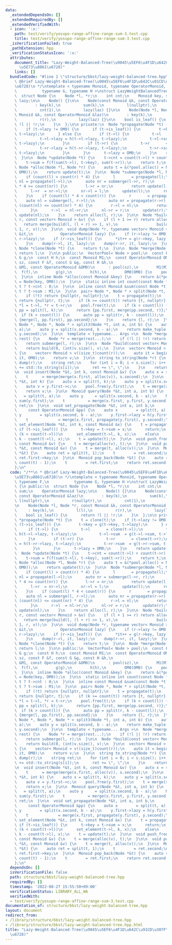 ```yaml
---
data:
  _extendedDependsOn: []
  _extendedRequiredBy: []
  _extendedVerifiedWith:
  - icon: ':x:'
    path: test/verify/yosupo-range-affine-range-sum-3.test.cpp
    title: test/verify/yosupo-range-affine-range-sum-3.test.cpp
  _isVerificationFailed: true
  _pathExtension: hpp
  _verificationStatusIcon: ':x:'
  attributes:
    document_title: "Lazy-Weight-Balanced-Tree(\u9045\u5EF6\u4F1D\u642C\u91CD\u307F\
      \u5E73\u8861\u6728)"
    links: []
  bundledCode: "#line 1 \"structure/bbst/lazy-weight-balanced-tree.hpp\"\n/**\n *\
    \ @brief Lazy-Weight-Balanced-Tree(\u9045\u5EF6\u4F1D\u642C\u91CD\u307F\u5E73\u8861\
    \u6728)\n */\ntemplate < typename Monoid, typename OperatorMonoid, typename F,\n\
    \           typename G, typename H >\nstruct LazyWeightBalancedTree {\n public:\n\
    \  struct Node {\n    Node *l, *r;\n    int cnt;\n    Monoid key, sum;\n    OperatorMonoid\
    \ lazy;\n\n    Node() {}\n\n    Node(const Monoid &k, const OperatorMonoid &laz)\n\
    \        : key(k),\n          sum(k),\n          l(nullptr),\n          r(nullptr),\n\
    \          cnt(1),\n          lazy(laz) {}\n\n    Node(Node *l, Node *r, const\
    \ Monoid &k, const OperatorMonoid &laz)\n        : key(k),\n          l(l),\n\
    \          r(r),\n          lazy(laz) {}\n\n    bool is_leaf() {\n      return\
    \ !l || !r;\n    }\n  };\n\n private:\n  Node *propagate(Node *t) {\n    t = clone(t);\n\
    \    if (t->lazy != OM0) {\n      if (t->is_leaf()) {\n        t->key = g(t->key,\
    \ t->lazy);\n      } else {\n        if (t->l) {\n          t->l       = clone(t->l);\n\
    \          t->l->lazy = h(t->l->lazy, t->lazy);\n          t->l->sum  = g(t->l->sum,\
    \ t->lazy);\n        }\n        if (t->r) {\n          t->r       = clone(t->r);\n\
    \          t->r->lazy = h(t->r->lazy, t->lazy);\n          t->r->sum  = g(t->r->sum,\
    \ t->lazy);\n        }\n      }\n      t->lazy = OM0;\n    }\n    return update(t);\n\
    \  }\n\n  Node *update(Node *t) {\n    t->cnt = count(t->l) + count(t->r) + t->is_leaf();\n\
    \    t->sum = f(f(sum(t->l), t->key), sum(t->r));\n    return t;\n  }\n\n  inline\
    \ Node *alloc(Node *l, Node *r) {\n    auto t = &(*pool.alloc() = Node(l, r, M1,\
    \ OM0));\n    return update(t);\n  }\n\n  Node *submerge(Node *l, Node *r) {\n\
    \    if (count(l) > count(r) * 4) {\n      l       = propagate(l);\n      auto\
    \ nl = propagate(l->l);\n      auto nr = submerge(l->r, r);\n      if (count(nl)\
    \ * 4 >= count(nr)) {\n        l->r = nr;\n        return update(l);\n      }\n\
    \      l->r  = nr->l;\n      nr->l = l;\n      update(l);\n      return update(nr);\n\
    \    }\n    if (count(l) * 4 < count(r)) {\n      r       = propagate(r);\n  \
    \    auto nl = submerge(l, r->l);\n      auto nr = propagate(r->r);\n      if\
    \ (count(nl) <= count(nr) * 4) {\n        r->l = nl;\n        return update(r);\n\
    \      }\n      r->l  = nl->r;\n      nl->r = r;\n      update(r);\n      return\
    \ update(nl);\n    }\n    return alloc(l, r);\n  }\n\n  Node *build(int l, int\
    \ r, const vector< Monoid > &v) {\n    if (l + 1 >= r) return alloc(v[l]);\n \
    \   return merge(build(l, (l + r) >> 1, v),\n                 build((l + r) >>\
    \ 1, r, v));\n  }\n\n  void dump(Node *r, typename vector< Monoid >::iterator\
    \ &it,\n            OperatorMonoid lazy) {\n    if (r->lazy != OM0) lazy = h(lazy,\
    \ r->lazy);\n    if (r->is_leaf()) {\n      *it++ = g(r->key, lazy);\n      return;\n\
    \    }\n    dump(r->l, it, lazy);\n    dump(r->r, it, lazy);\n  }\n\n  virtual\
    \ Node *clone(Node *t) {\n    return t;\n  }\n\n  Node *merge(Node *l) {\n   \
    \ return l;\n  }\n\n public:\n  VectorPool< Node > pool;\n  const F f;\n  const\
    \ G g;\n  const H h;\n  const Monoid M1;\n  const OperatorMonoid OM0;\n\n  LazyWeightBalancedTree(int\
    \ sz, const F &f, const G &g, const H &h,\n                         const Monoid\
    \ &M1, const OperatorMonoid &OM0)\n      : pool(sz),\n        M1(M1),\n      \
    \  f(f),\n        g(g),\n        h(h),\n        OM0(OM0) {\n    pool.clear();\n\
    \  }\n\n  inline Node *alloc(const Monoid &key) {\n    return &(*pool.alloc()\
    \ = Node(key, OM0));\n  }\n\n  static inline int count(const Node *t) {\n    return\
    \ t ? t->cnt : 0;\n  }\n\n  inline const Monoid &sum(const Node *t) {\n    return\
    \ t ? t->sum : M1;\n  }\n\n  pair< Node *, Node * > split(Node *t, int k) {\n\
    \    if (!t) return {nullptr, nullptr};\n    t = propagate(t);\n    if (k == 0)\
    \ return {nullptr, t};\n    if (k >= count(t)) return {t, nullptr};\n    Node\
    \ *l = t->l, *r = t->r;\n    pool.free(t);\n    if (k < count(l)) {\n      auto\
    \ pp = split(l, k);\n      return {pp.first, merge(pp.second, r)};\n    }\n  \
    \  if (k > count(l)) {\n      auto pp = split(r, k - count(l));\n      return\
    \ {merge(l, pp.first), pp.second};\n    }\n    return {l, r};\n  }\n\n  tuple<\
    \ Node *, Node *, Node * > split3(Node *t, int a, int b) {\n    auto x = split(t,\
    \ a);\n    auto y = split(x.second, b - a);\n    return make_tuple(x.first, y.first,\
    \ y.second);\n  }\n\n  template < typename... Args >\n  Node *merge(Node *l, Args...\
    \ rest) {\n    Node *r = merge(rest...);\n    if (!l || !r) return l ? l : r;\n\
    \    return submerge(l, r);\n  }\n\n  Node *build(const vector< Monoid > &v) {\n\
    \    return build(0, (int)v.size(), v);\n  }\n\n  vector< Monoid > dump(Node *r)\
    \ {\n    vector< Monoid > v((size_t)count(r));\n    auto it = begin(v);\n    dump(r,\
    \ it, OM0);\n    return v;\n  }\n\n  string to_string(Node *r) {\n    auto s =\
    \ dump(r);\n    string ret;\n    for (int i = 0; i < s.size(); i++) {\n      ret\
    \ += std::to_string(s[i]);\n      ret += \", \";\n    }\n    return ret;\n  }\n\
    \n  void insert(Node *&t, int k, const Monoid &v) {\n    auto x = split(t, k);\n\
    \    t      = merge(merge(x.first, alloc(v)), x.second);\n  }\n\n  Monoid erase(Node\
    \ *&t, int k) {\n    auto x = split(t, k);\n    auto y = split(x.second, 1);\n\
    \    auto v = y.first->c;\n    pool.free(y.first);\n    t = merge(x.first, y.second);\n\
    \    return v;\n  }\n\n  Monoid query(Node *&t, int a, int b) {\n    auto x  \
    \   = split(t, a);\n    auto y     = split(x.second, b - a);\n    Monoid ret =\
    \ sum(y.first);\n    t          = merge(x.first, y.first, y.second);\n    return\
    \ ret;\n  }\n\n  void set_propagate(Node *&t, int a, int b,\n                \
    \     const OperatorMonoid &pp) {\n    auto x        = split(t, a);\n    auto\
    \ y        = split(x.second, b - a);\n    y.first->lazy = h(y.first->lazy, pp);\n\
    \    t             = merge(x.first, propagate(y.first), y.second);\n  }\n\n  void\
    \ set_element(Node *&t, int k, const Monoid &x) {\n    t = propagate(t);\n   \
    \ if (t->is_leaf()) {\n      t->key = t->sum = x;\n      return;\n    }\n    if\
    \ (k < count(t->l))\n      set_element(t->l, k, x);\n    else\n      set_element(t->r,\
    \ k - count(t->l), x);\n    t = update(t);\n  }\n\n  void push_front(Node *&t,\
    \ const Monoid &v) {\n    t = merge(alloc(v), t);\n  }\n\n  void push_back(Node\
    \ *&t, const Monoid &v) {\n    t = merge(t, alloc(v));\n  }\n\n  Monoid pop_front(Node\
    \ *&t) {\n    auto ret = split(t, 1);\n    t        = ret.second;\n    return\
    \ ret.first->key;\n  }\n\n  Monoid pop_back(Node *&t) {\n    auto ret = split(t,\
    \ count(t) - 1);\n    t        = ret.first;\n    return ret.second->key;\n  }\n\
    };\n"
  code: "/**\n * @brief Lazy-Weight-Balanced-Tree(\u9045\u5EF6\u4F1D\u642C\u91CD\u307F\
    \u5E73\u8861\u6728)\n */\ntemplate < typename Monoid, typename OperatorMonoid,\
    \ typename F,\n           typename G, typename H >\nstruct LazyWeightBalancedTree\
    \ {\n public:\n  struct Node {\n    Node *l, *r;\n    int cnt;\n    Monoid key,\
    \ sum;\n    OperatorMonoid lazy;\n\n    Node() {}\n\n    Node(const Monoid &k,\
    \ const OperatorMonoid &laz)\n        : key(k),\n          sum(k),\n         \
    \ l(nullptr),\n          r(nullptr),\n          cnt(1),\n          lazy(laz) {}\n\
    \n    Node(Node *l, Node *r, const Monoid &k, const OperatorMonoid &laz)\n   \
    \     : key(k),\n          l(l),\n          r(r),\n          lazy(laz) {}\n\n\
    \    bool is_leaf() {\n      return !l || !r;\n    }\n  };\n\n private:\n  Node\
    \ *propagate(Node *t) {\n    t = clone(t);\n    if (t->lazy != OM0) {\n      if\
    \ (t->is_leaf()) {\n        t->key = g(t->key, t->lazy);\n      } else {\n   \
    \     if (t->l) {\n          t->l       = clone(t->l);\n          t->l->lazy =\
    \ h(t->l->lazy, t->lazy);\n          t->l->sum  = g(t->l->sum, t->lazy);\n   \
    \     }\n        if (t->r) {\n          t->r       = clone(t->r);\n          t->r->lazy\
    \ = h(t->r->lazy, t->lazy);\n          t->r->sum  = g(t->r->sum, t->lazy);\n \
    \       }\n      }\n      t->lazy = OM0;\n    }\n    return update(t);\n  }\n\n\
    \  Node *update(Node *t) {\n    t->cnt = count(t->l) + count(t->r) + t->is_leaf();\n\
    \    t->sum = f(f(sum(t->l), t->key), sum(t->r));\n    return t;\n  }\n\n  inline\
    \ Node *alloc(Node *l, Node *r) {\n    auto t = &(*pool.alloc() = Node(l, r, M1,\
    \ OM0));\n    return update(t);\n  }\n\n  Node *submerge(Node *l, Node *r) {\n\
    \    if (count(l) > count(r) * 4) {\n      l       = propagate(l);\n      auto\
    \ nl = propagate(l->l);\n      auto nr = submerge(l->r, r);\n      if (count(nl)\
    \ * 4 >= count(nr)) {\n        l->r = nr;\n        return update(l);\n      }\n\
    \      l->r  = nr->l;\n      nr->l = l;\n      update(l);\n      return update(nr);\n\
    \    }\n    if (count(l) * 4 < count(r)) {\n      r       = propagate(r);\n  \
    \    auto nl = submerge(l, r->l);\n      auto nr = propagate(r->r);\n      if\
    \ (count(nl) <= count(nr) * 4) {\n        r->l = nl;\n        return update(r);\n\
    \      }\n      r->l  = nl->r;\n      nl->r = r;\n      update(r);\n      return\
    \ update(nl);\n    }\n    return alloc(l, r);\n  }\n\n  Node *build(int l, int\
    \ r, const vector< Monoid > &v) {\n    if (l + 1 >= r) return alloc(v[l]);\n \
    \   return merge(build(l, (l + r) >> 1, v),\n                 build((l + r) >>\
    \ 1, r, v));\n  }\n\n  void dump(Node *r, typename vector< Monoid >::iterator\
    \ &it,\n            OperatorMonoid lazy) {\n    if (r->lazy != OM0) lazy = h(lazy,\
    \ r->lazy);\n    if (r->is_leaf()) {\n      *it++ = g(r->key, lazy);\n      return;\n\
    \    }\n    dump(r->l, it, lazy);\n    dump(r->r, it, lazy);\n  }\n\n  virtual\
    \ Node *clone(Node *t) {\n    return t;\n  }\n\n  Node *merge(Node *l) {\n   \
    \ return l;\n  }\n\n public:\n  VectorPool< Node > pool;\n  const F f;\n  const\
    \ G g;\n  const H h;\n  const Monoid M1;\n  const OperatorMonoid OM0;\n\n  LazyWeightBalancedTree(int\
    \ sz, const F &f, const G &g, const H &h,\n                         const Monoid\
    \ &M1, const OperatorMonoid &OM0)\n      : pool(sz),\n        M1(M1),\n      \
    \  f(f),\n        g(g),\n        h(h),\n        OM0(OM0) {\n    pool.clear();\n\
    \  }\n\n  inline Node *alloc(const Monoid &key) {\n    return &(*pool.alloc()\
    \ = Node(key, OM0));\n  }\n\n  static inline int count(const Node *t) {\n    return\
    \ t ? t->cnt : 0;\n  }\n\n  inline const Monoid &sum(const Node *t) {\n    return\
    \ t ? t->sum : M1;\n  }\n\n  pair< Node *, Node * > split(Node *t, int k) {\n\
    \    if (!t) return {nullptr, nullptr};\n    t = propagate(t);\n    if (k == 0)\
    \ return {nullptr, t};\n    if (k >= count(t)) return {t, nullptr};\n    Node\
    \ *l = t->l, *r = t->r;\n    pool.free(t);\n    if (k < count(l)) {\n      auto\
    \ pp = split(l, k);\n      return {pp.first, merge(pp.second, r)};\n    }\n  \
    \  if (k > count(l)) {\n      auto pp = split(r, k - count(l));\n      return\
    \ {merge(l, pp.first), pp.second};\n    }\n    return {l, r};\n  }\n\n  tuple<\
    \ Node *, Node *, Node * > split3(Node *t, int a, int b) {\n    auto x = split(t,\
    \ a);\n    auto y = split(x.second, b - a);\n    return make_tuple(x.first, y.first,\
    \ y.second);\n  }\n\n  template < typename... Args >\n  Node *merge(Node *l, Args...\
    \ rest) {\n    Node *r = merge(rest...);\n    if (!l || !r) return l ? l : r;\n\
    \    return submerge(l, r);\n  }\n\n  Node *build(const vector< Monoid > &v) {\n\
    \    return build(0, (int)v.size(), v);\n  }\n\n  vector< Monoid > dump(Node *r)\
    \ {\n    vector< Monoid > v((size_t)count(r));\n    auto it = begin(v);\n    dump(r,\
    \ it, OM0);\n    return v;\n  }\n\n  string to_string(Node *r) {\n    auto s =\
    \ dump(r);\n    string ret;\n    for (int i = 0; i < s.size(); i++) {\n      ret\
    \ += std::to_string(s[i]);\n      ret += \", \";\n    }\n    return ret;\n  }\n\
    \n  void insert(Node *&t, int k, const Monoid &v) {\n    auto x = split(t, k);\n\
    \    t      = merge(merge(x.first, alloc(v)), x.second);\n  }\n\n  Monoid erase(Node\
    \ *&t, int k) {\n    auto x = split(t, k);\n    auto y = split(x.second, 1);\n\
    \    auto v = y.first->c;\n    pool.free(y.first);\n    t = merge(x.first, y.second);\n\
    \    return v;\n  }\n\n  Monoid query(Node *&t, int a, int b) {\n    auto x  \
    \   = split(t, a);\n    auto y     = split(x.second, b - a);\n    Monoid ret =\
    \ sum(y.first);\n    t          = merge(x.first, y.first, y.second);\n    return\
    \ ret;\n  }\n\n  void set_propagate(Node *&t, int a, int b,\n                \
    \     const OperatorMonoid &pp) {\n    auto x        = split(t, a);\n    auto\
    \ y        = split(x.second, b - a);\n    y.first->lazy = h(y.first->lazy, pp);\n\
    \    t             = merge(x.first, propagate(y.first), y.second);\n  }\n\n  void\
    \ set_element(Node *&t, int k, const Monoid &x) {\n    t = propagate(t);\n   \
    \ if (t->is_leaf()) {\n      t->key = t->sum = x;\n      return;\n    }\n    if\
    \ (k < count(t->l))\n      set_element(t->l, k, x);\n    else\n      set_element(t->r,\
    \ k - count(t->l), x);\n    t = update(t);\n  }\n\n  void push_front(Node *&t,\
    \ const Monoid &v) {\n    t = merge(alloc(v), t);\n  }\n\n  void push_back(Node\
    \ *&t, const Monoid &v) {\n    t = merge(t, alloc(v));\n  }\n\n  Monoid pop_front(Node\
    \ *&t) {\n    auto ret = split(t, 1);\n    t        = ret.second;\n    return\
    \ ret.first->key;\n  }\n\n  Monoid pop_back(Node *&t) {\n    auto ret = split(t,\
    \ count(t) - 1);\n    t        = ret.first;\n    return ret.second->key;\n  }\n\
    };\n"
  dependsOn: []
  isVerificationFile: false
  path: structure/bbst/lazy-weight-balanced-tree.hpp
  requiredBy: []
  timestamp: '2022-08-27 15:55:50+09:00'
  verificationStatus: LIBRARY_ALL_WA
  verifiedWith:
  - test/verify/yosupo-range-affine-range-sum-3.test.cpp
documentation_of: structure/bbst/lazy-weight-balanced-tree.hpp
layout: document
redirect_from:
- /library/structure/bbst/lazy-weight-balanced-tree.hpp
- /library/structure/bbst/lazy-weight-balanced-tree.hpp.html
title: "Lazy-Weight-Balanced-Tree(\u9045\u5EF6\u4F1D\u642C\u91CD\u307F\u5E73\u8861\
  \u6728)"
---
```

